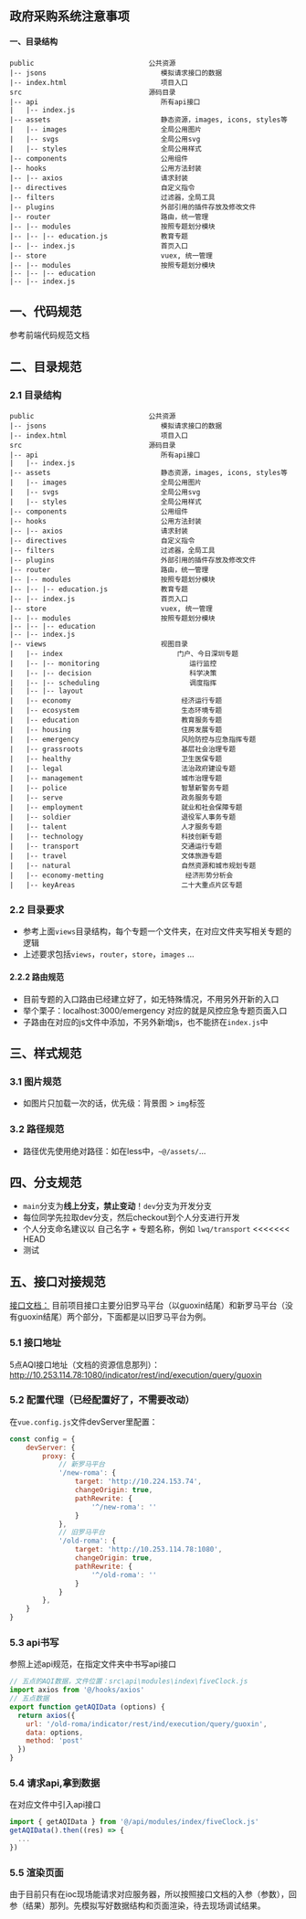 ## 政府采购系统注意事项

#### 一、目录结构

```
public                            公共资源
|-- jsons                            模拟请求接口的数据
|-- index.html                       项目入口
src                               源码目录
|-- api                              所有api接口
|   |-- index.js                     
|-- assets                           静态资源，images, icons, styles等
|   |-- images                       全局公用图片
|   |-- svgs                         全局公用svg
|   |-- styles                       全局公用样式
|-- components                       公用组件
|-- hooks                            公用方法封装
|-- |-- axios                        请求封装
|-- directives                       自定义指令
|-- filters                          过滤器，全局工具
|-- plugins                          外部引用的插件存放及修改文件
|-- router                           路由，统一管理
|-- |-- modules                      按照专题划分模块
|-- |-- |-- education.js             教育专题
|-- |-- index.js                     首页入口
|-- store                            vuex, 统一管理
|-- |-- modules                      按照专题划分模块
|-- |-- |-- education
|-- |-- index.js
```







## 一、代码规范

参考前端代码规范文档

## 二、目录规范

### 2.1 目录结构

```
public                            公共资源
|-- jsons                            模拟请求接口的数据
|-- index.html                       项目入口
src                               源码目录
|-- api                              所有api接口
|   |-- index.js                     
|-- assets                           静态资源，images, icons, styles等
|   |-- images                       全局公用图片
|   |-- svgs                         全局公用svg
|   |-- styles                       全局公用样式
|-- components                       公用组件
|-- hooks                            公用方法封装
|-- |-- axios                        请求封装
|-- directives                       自定义指令
|-- filters                          过滤器，全局工具
|-- plugins                          外部引用的插件存放及修改文件
|-- router                           路由，统一管理
|-- |-- modules                      按照专题划分模块
|-- |-- |-- education.js             教育专题
|-- |-- index.js                     首页入口
|-- store                            vuex, 统一管理
|-- |-- modules                      按照专题划分模块
|-- |-- |-- education
|-- |-- index.js
|-- views                            视图目录
|   |-- index                            门户、今日深圳专题
|   |-- |-- monitoring                      运行监控
|   |-- |-- decision                        科学决策
|   |-- |-- scheduling                      调度指挥
|   |-- |-- layout
|   |-- economy                           经济运行专题
|   |-- ecosystem                         生态环境专题
|   |-- education                         教育服务专题
|   |-- housing                           住房发展专题
|   |-- emergency                         风险防控与应急指挥专题
|   |-- grassroots                        基层社会治理专题
|   |-- healthy                           卫生医保专题
|   |-- legal                             法治政府建设专题
|   |-- management                        城市治理专题
|   |-- police                            智慧新警务专题
|   |-- serve                             政务服务专题
|   |-- employment                        就业和社会保障专题
|   |-- soldier                           退役军人事务专题
|   |-- talent                            人才服务专题
|   |-- technology                        科技创新专题
|   |-- transport                         交通运行专题
|   |-- travel                            文体旅游专题              
|   |-- natural                           自然资源和城市规划专题              
|   |-- economy-metting                    经济形势分析会              
|   |-- keyAreas                          二十大重点片区专题              
```

### 2.2 目录要求

- 参考上面`views`目录结构，每个专题一个文件夹，在对应文件夹写相关专题的逻辑
- 上述要求包括`views`，`router`，`store`，`images` ... 

#### 2.2.2 路由规范

- 目前专题的入口路由已经建立好了，如无特殊情况，不用另外开新的入口
- 举个栗子：localhost:3000/emergency  对应的就是风控应急专题页面入口
- 子路由在对应的js文件中添加，不另外新增js，也不能挤在`index.js`中

## 三、样式规范

### 3.1 图片规范

- 如图片只加载一次的话，优先级：背景图 > `img`标签

### 3.2 路径规范

- 路径优先使用绝对路径：如在less中，`~@/assets/`...

## 四、分支规范

- `main`分支为**线上分支，禁止变动**！`dev`分支为开发分支
- 每位同学先拉取dev分支，然后checkout到个人分支进行开发
- 个人分支命名建议以 自己名字 + 专题名称，例如 `lwq/transport`
  <<<<<<< HEAD
- 测试

## 五、接口对接规范

[接口文档：](https://docs.qq.com/sheet/DVGxHWnVxQ1RrcmtD?tab=7yegyh)
目前项目接口主要分旧罗马平台（以guoxin结尾）和新罗马平台（没有guoxin结尾）两个部分，下面都是以旧罗马平台为例。

### 5.1 接口地址

5点AQI接口地址（文档的资源信息那列）：http://10.253.114.78:1080/indicator/rest/ind/execution/query/guoxin

### 5.2 配置代理（已经配置好了，不需要改动）

在`vue.config.js`文件devServer里配置：

```javascript
const config = {
    devServer: {
        proxy: {
            // 新罗马平台
            '/new-roma': {
                target: 'http://10.224.153.74',
                changeOrigin: true,
                pathRewrite: {
                    '^/new-roma': ''
                }
            },
            // 旧罗马平台
            '/old-roma': {
                target: 'http://10.253.114.78:1080',
                changeOrigin: true,
                pathRewrite: {
                    '^/old-roma': ''
                }
            }
        },
    }
}
```

### 5.3 api书写

参照上述api规范，在指定文件夹中书写api接口

```javascript
// 五点的AQI数据，文件位置：src\api\modules\index\fiveClock.js
import axios from '@/hooks/axios'
// 五点数据
export function getAQIData (options) {
  return axios({
    url: '/old-roma/indicator/rest/ind/execution/query/guoxin',
    data: options,
    method: 'post'
  })
}
```

### 5.4 请求api,拿到数据

在对应文件中引入api接口

```javascript
import { getAQIData } from '@/api/modules/index/fiveClock.js'
getAQIData().then((res) => {
  ...
})
```

### 5.5 渲染页面

由于目前只有在ioc现场能请求对应服务器，所以按照接口文档的入参（参数），回参（结果）那列。先模拟写好数据结构和页面渲染，待去现场调试结果。